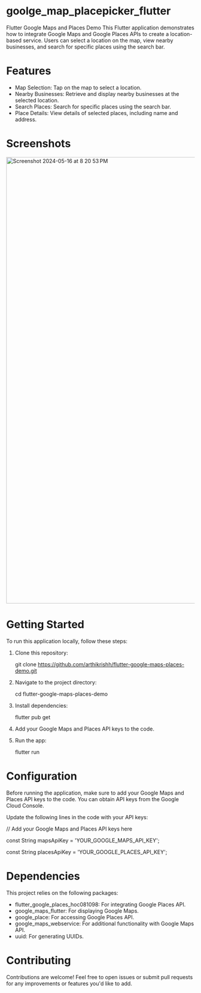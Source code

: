 # goolge_map_placepicker_flutter

Flutter Google Maps and Places Demo
This Flutter application demonstrates how to integrate Google Maps and Google Places APIs to create a location-based service. Users can select a location on the map, view nearby businesses, and search for specific places using the search bar.

# Features

 * Map Selection: Tap on the map to select a location.
 * Nearby Businesses: Retrieve and display nearby businesses at the selected location.
 * Search Places: Search for specific places using the search bar.
 * Place Details: View details of selected places, including name and address.

 # Screenshots

 <img width="1192" alt="Screenshot 2024-05-16 at 8 20 53 PM" src="https://github.com/arthikrishh/-goolge_map_placepicker_flutter/assets/116914004/7a2af4b7-8bb8-4608-93cc-86d17d525559">

 # Getting Started

 To run this application locally, follow these steps:

 1) Clone this repository:

      git clone https://github.com/arthikrishh/flutter-google-maps-places-demo.git

 2) Navigate to the project directory:

      cd flutter-google-maps-places-demo

 3) Install dependencies:

      flutter pub get

 4) Add your Google Maps and Places API keys to the code.

 5) Run the app:

      flutter run 

 # Configuration

Before running the application, make sure to add your Google Maps and Places API keys to the code. You can obtain API keys from the Google Cloud Console.

Update the following lines in the code with your API keys:



// Add your Google Maps and Places API keys here

const String mapsApiKey = 'YOUR_GOOGLE_MAPS_API_KEY';

const String placesApiKey = 'YOUR_GOOGLE_PLACES_API_KEY';




 # Dependencies

This project relies on the following packages:

 * flutter_google_places_hoc081098: For integrating Google Places API.
 * google_maps_flutter: For displaying Google Maps.
 * google_place: For accessing Google Places API.
 * google_maps_webservice: For additional functionality with Google Maps API.
 * uuid: For generating UUIDs.

 # Contributing

Contributions are welcome! Feel free to open issues or submit pull requests for any improvements or features you'd like to add.





      

